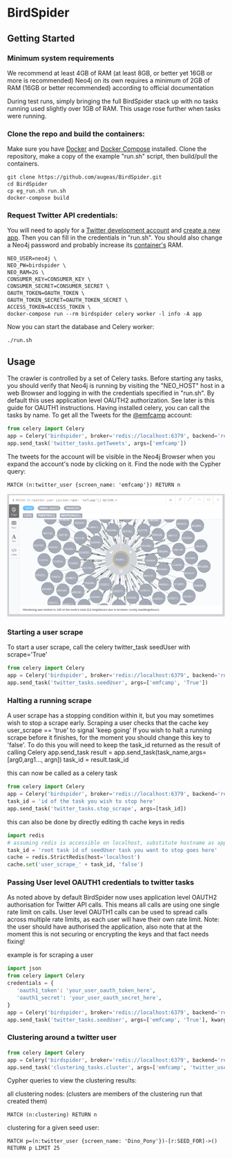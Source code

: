 # BirdSpider

## Getting Started

### Minimum system requirements

We recommend at least 4GB of RAM (at least 8GB, or better yet 16GB or more is recommended)
Neo4j on its own requires a minimum of 2GB of RAM (16GB or better recommended) according to official documentation

During test runs, simply bringing the full BirdSpider stack up with no tasks running used slightly over 1GB of RAM.
This usage rose further when tasks were running.

### Clone the repo and build the containers:

Make sure you have [Docker](https://docs.docker.com/install/) and [Docker Compose](https://docs.docker.com/compose/)
installed. Clone the repository, make a copy of the example "run.sh" script, then build/pull the containers.

```
git clone https://github.com/augeas/BirdSpider.git
cd BirdSpider
cp eg_run.sh run.sh
docker-compose build

```

### Request Twitter API credentials:

You will need to apply for a [Twitter development account](https://developer.twitter.com/en/apply/user)
and [create a new app](https://apps.twitter.com/). Then you can fill in the credentials in "run.sh".
You should also change a Neo4j password and probably increase its
[container's](https://neo4j.com/docs/operations-manual/current/installation/docker/) RAM.


```
NEO_USER=neo4j \
NEO_PW=birdspider \
NEO_RAM=2G \
CONSUMER_KEY=CONSUMER_KEY \
CONSUMER_SECRET=CONSUMER_SECRET \
OAUTH_TOKEN=OAUTH_TOKEN \
OAUTH_TOKEN_SECRET=OAUTH_TOKEN_SECRET \
ACCESS_TOKEN=ACCESS_TOKEN \
docker-compose run --rm birdspider celery worker -l info -A app

```

Now you can start the database and Celery worker:

```
./run.sh

```

## Usage


The crawler is controlled by a set of Celery tasks. Before starting any tasks, you should verify that
Neo4j is running by visiting the "NEO_HOST" host in a web Browser and logging in with the credentials
specified in "run.sh".
By default this uses application level OAUTH2 authorization. See later is this guide for OAUTH1 instructions.
Having installed celery, you can call the tasks by name. To get all the Tweets for
the [@emfcamp](https://twitter.com/emfcamp) account:

```python
from celery import Celery
app = Celery('birdspider', broker='redis://localhost:6379', backend='redis://localhost:6379')
app.send_task('twitter_tasks.getTweets', args=['emfcamp'])

```

The tweets for the account will be visible in the Neo4j Browser when you expand the account's node by clicking on it.
Find the node with the Cypher query:

```
MATCH (n:twitter_user {screen_name: 'emfcamp'}) RETURN n

```


![simple user query](https://raw.githubusercontent.com/augeas/BirdSpider/master/docs/img/emfcamp_query.png)

### Starting a user scrape

To start a user scrape, call the celery twitter_task seedUser with scrape='True'

```python
from celery import Celery
app = Celery('birdspider', broker='redis://localhost:6379', backend='redis://localhost:6379')
app.send_task('twitter_tasks.seedUser', args=['emfcamp', 'True'])

```

### Halting a running scrape

A user scrape has a stopping condition within it, but you may sometimes wish to stop a scrape early.
Scraping a user checks that the cache key user_scrape == 'true' to signal 'keep going'
If you wish to halt a running scrape before it finishes, for the moment you should change this key to 'false'.
To do this you will need to keep the task_id returned as the result of calling Celery app.send_task
result = app.send_task(task_name,args=[arg0,arg1..., argn])
task_id = result.task_id

this can now be called as a celery task

```python
from celery import Celery
app = Celery('birdspider', broker='redis://localhost:6379', backend='redis://localhost:6379')
task_id = 'id of the task you wish to stop here'
app.send_task('twitter_tasks.stop_scrape', args=[task_id])

```

this can also be done by directly editing th cache keys in redis

```python
import redis
# assuming redis is accessible on localhost, substitute hostname as appropriate
task_id = 'root task id of seedUser task you want to stop goes here'
cache = redis.StrictRedis(host='localhost')
cache.set('user_scrape_' + task_id, 'false')

```

### Passing User level OAUTH1 credentials to twitter tasks ###

As noted above by default BirdSpider now uses application level OAUTH2 authorisation for Twitter API calls.
This means all calls are using one single rate limit on calls. User level OAUTH1 calls can be used to spread calls
across multiple rate limits, as each user will have their own rate limit.
Note: the user should have authorised the application, also note that at the moment this is not
 securing or encrypting the keys and that fact needs fixing!

 example is for scraping a user

 ```python
 import json
 from celery import Celery
 credentials = {
    'oauth1_token': 'your_user_oauth_token_here',
    'oauth1_secret': 'your_user_oauth_secret_here',
 }
 app = Celery('birdspider', broker='redis://localhost:6379', backend='redis://localhost:6379')
 app.send_task('twitter_tasks.seedUser', args=['emfcamp', 'True'], kwargs={ 'credentials': json.dumps(credentials)})

 ```


### Clustering around a twitter user


```python
from celery import Celery
app = Celery('birdspider', broker='redis://localhost:6379', backend='redis://localhost:6379')
app.send_task('clustering_tasks.cluster', args=['emfcamp', 'twitter_user', 'TransFoF'])

```

Cypher queries to view the clustering results:

all clustering nodes: (clusters are members of the clustering run that created them)

```
MATCH (n:clustering) RETURN n

```
clustering for a given seed user:

```
MATCH p=(n:twitter_user {screen_name: 'Dino_Pony'})-[r:SEED_FOR]->() RETURN p LIMIT 25

```


